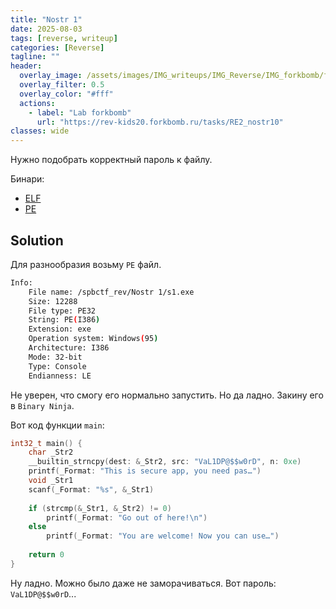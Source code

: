 ```yaml
---
title: "Nostr 1"
date: 2025-08-03
tags: [reverse, writeup]  
categories: [Reverse]
tagline: ""
header:
  overlay_image: /assets/images/IMG_writeups/IMG_Reverse/IMG_forkbomb/forkbomb_logo.webp
  overlay_filter: 0.5 
  overlay_color: "#fff"
  actions:
    - label: "Lab forkbomb"
      url: "https://rev-kids20.forkbomb.ru/tasks/RE2_nostr10"
classes: wide
---
```


Нужно подобрать корректный пароль к файлу.

Бинари:

- [ELF](https://rev-kids20.forkbomb.ru/files/rev/re2/s1.out)
- [PE](https://rev-kids20.forkbomb.ru/files/rev/re2/s1.exe)

## Solution

Для разнообразия возьму `PE` файл.

```bash
Info:
    File name: /spbctf_rev/Nostr 1/s1.exe
    Size: 12288
    File type: PE32
    String: PE(I386)
    Extension: exe
    Operation system: Windows(95)
    Architecture: I386
    Mode: 32-bit
    Type: Console
    Endianness: LE
```

Не уверен, что смогу его нормально запустить. Но да ладно. Закину его в `Binary Ninja`.

Вот код функции `main`:

```c
int32_t main() {
    char _Str2
    __builtin_strncpy(dest: &_Str2, src: "VaL1DP@$$w0rD", n: 0xe)
    printf(_Format: "This is secure app, you need pas…")
    void _Str1
    scanf(_Format: "%s", &_Str1)
    
    if (strcmp(&_Str1, &_Str2) != 0)
        printf(_Format: "Go out of here!\n")
    else
        printf(_Format: "You are welcome! Now you can use…")
    
    return 0
}
```

Ну ладно. Можно было даже не заморачиваться. Вот пароль: `VaL1DP@$$w0rD`...
